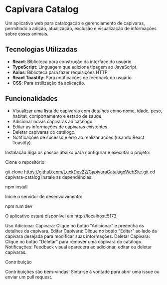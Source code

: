 # Capivara Catalog

Um aplicativo web para catalogação e gerenciamento de capivaras, permitindo a adição, atualização, exclusão e visualização de informações sobre esses animais.

## Tecnologias Utilizadas

- **React**: Biblioteca para construção da interface do usuário.
- **TypeScript**: Linguagem que adiciona tipagem ao JavaScript.
- **Axios**: Biblioteca para fazer requisições HTTP.
- **React Toastify**: Para notificações de feedback do usuário.
- **CSS**: Para estilização da aplicação.

## Funcionalidades

- Visualizar uma lista de capivaras com detalhes como nome, idade, peso, habitat, comportamento e estado de saúde.
- Adicionar novas capivaras ao catálogo.
- Editar as informações de capivaras existentes.
- Deletar capivaras do catálogo.
- Notificações de sucesso e erro ao realizar ações (usando React Toastify).


Instalação
Siga os passos abaixo para configurar e executar o projeto:

Clone o repositório:

git clone https://github.com/LuckDev22/CapivaraCatalagoWebSite.git
cd capivara-catalog
Instale as dependências:

npm install

Inicie o servidor de desenvolvimento:

npm rum dev


O aplicativo estará disponível em http://localhost:5173.

Uso
Adicionar Capivara: Clique no botão "Adicionar" e preencha os detalhes da capivara.
Editar Capivara: Clique no botão "Editar" ao lado da capivara desejada para modificar suas informações.
Deletar Capivara: Clique no botão "Deletar" para remover uma capivara do catálogo.
Notificações: Feedback visual aparecerá ao adicionar, editar ou deletar capivaras.

Contribuição

Contribuições são bem-vindas! Sinta-se à vontade para abrir uma issue ou enviar um pull request.

